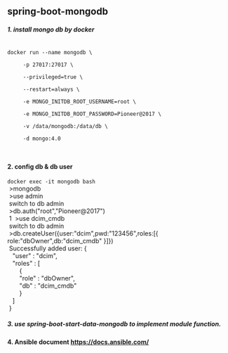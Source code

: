  spring-boot-mongodb
----
##### 1. install mongo db by docker <br>
<code>
docker run --name mongodb \<br>
 &nbsp;&nbsp;&nbsp;&nbsp;-p 27017:27017 \<br>
 &nbsp;&nbsp;&nbsp;&nbsp;--privileged=true \<br>
 &nbsp;&nbsp;&nbsp;&nbsp;--restart=always \<br>
 &nbsp;&nbsp;&nbsp;&nbsp;-e MONGO_INITDB_ROOT_USERNAME=root \<br>
 &nbsp;&nbsp;&nbsp;&nbsp;-e MONGO_INITDB_ROOT_PASSWORD=Pioneer@2017 \<br>
 &nbsp;&nbsp;&nbsp;&nbsp;-v /data/mongodb:/data/db \<br>
 &nbsp;&nbsp;&nbsp;&nbsp;-d mongo:4.0<br>
 </code>

#### 2. config db & db user <br>
<code>docker exec -it mongodb bash</code><br>
 &nbsp;>mongodb<br>
 &nbsp;>use admin<br>
 &nbsp;switch to db admin<br>
 &nbsp;>db.auth("root","Pioneer@2017")<br>
 &nbsp;1
 &nbsp;>use dcim_cmdb<br>
 &nbsp;switch to db admin<br>
 &nbsp;>db.createUser({user:"dcim",pwd:"123456",roles:\[{ role:"dbOwner",db:"dcim_cmdb" }\]})<br>
 &nbsp;Successfully added user: {<br>
 	&nbsp;&nbsp;&nbsp;"user" : "dcim",<br>
 	&nbsp;&nbsp;&nbsp;"roles" : \[<br>
 		&nbsp;&nbsp;&nbsp;&nbsp;&nbsp;&nbsp;&nbsp;{<br>
 		&nbsp;&nbsp;&nbsp;&nbsp;&nbsp;&nbsp;&nbsp;"role" : "dbOwner",<br>
 		&nbsp;&nbsp;&nbsp;&nbsp;&nbsp;&nbsp;&nbsp;"db" : "dcim_cmdb"<br>
 		&nbsp;&nbsp;&nbsp;&nbsp;&nbsp;&nbsp;&nbsp;}<br>
 	&nbsp;&nbsp;&nbsp;\]<br>
 &nbsp;}<br>
 
 ##### 3. use spring-boot-start-data-mongodb to implement module function.


#### 4. Ansible document https://docs.ansible.com/